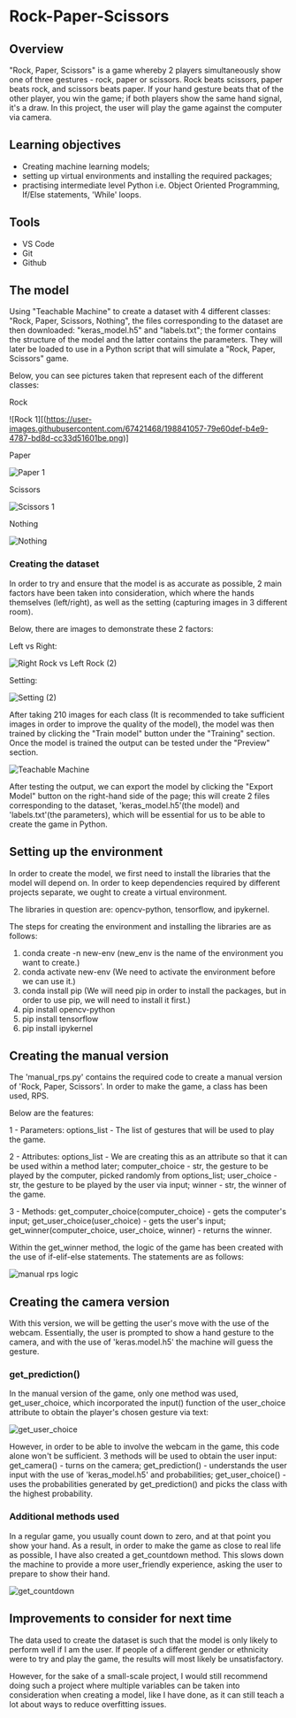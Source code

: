 # Rock-Paper-Scissors

## Overview

"Rock, Paper, Scissors" is a game whereby 2 players simultaneously show one of three gestures - rock, paper or scissors. Rock beats scissors, paper beats rock, and scissors beats paper. If your hand gesture beats that of the other player, you win the game; if both players show the same hand signal, it's a draw. In this project, the user will play the game against the computer via camera.

## Learning objectives

- Creating machine learning models;
- setting up virtual environments and installing the required packages;
- practising intermediate level Python i.e. Object Oriented Programming, If/Else statements, 'While' loops.

## Tools

- VS Code
- Git
- Github

## The model

Using "Teachable Machine" to create a dataset with 4 different classes: "Rock, Paper, Scissors, Nothing", the files corresponding to the dataset are then downloaded: "keras_model.h5" and "labels.txt"; the former contains the structure of the model and the latter contains the parameters. They will later be loaded to use in a Python script that will simulate a "Rock, Paper, Scissors" game.

Below, you can see pictures taken that represent each of the different classes:

Rock

![Rock 1][(https://user-images.githubusercontent.com/67421468/198841057-79e60def-b4e9-4787-bd8d-cc33d51601be.png)]

Paper

![Paper 1](https://user-images.githubusercontent.com/67421468/198841109-60ce89eb-75a6-4ee7-b1e8-1dd922e5f051.png)

Scissors

![Scissors 1](https://user-images.githubusercontent.com/67421468/198841123-62cac48f-5281-4fd2-a79d-ed4c11eb65cd.png)

Nothing

![Nothing](https://user-images.githubusercontent.com/67421468/198841141-baf63f3f-85ca-4c21-8438-a8893f2284aa.png)


### Creating the dataset

In order to try and ensure that the model is as accurate as possible, 2 main factors have been taken into consideration, which where the hands themselves (left/right), as well as the setting (capturing images in 3 different room). 

Below, there are images to demonstrate these 2 factors:

Left vs Right:

![Right Rock vs Left Rock (2)](https://user-images.githubusercontent.com/67421468/198841170-121f4a0f-ac11-4550-9e47-b7ebc3c152e7.png)

Setting:

![Setting (2)](https://user-images.githubusercontent.com/67421468/198841177-44e7131d-11e4-41c8-9f59-bf6a00342e22.png)

After taking 210 images for each class (It is recommended to take sufficient images in order to improve the quality of the model), the model was then trained by clicking the "Train model" button under the "Training" section. Once the model is trained the output can be tested under the "Preview" section.


![Teachable Machine](https://user-images.githubusercontent.com/67421468/198841187-b8cf4106-3124-4534-a2fd-ad9e98210ed6.png)

After testing the output, we can export the model by clicking the "Export Model" button on the right-hand side of the page; this will create 2 files corresponding to the dataset, 'keras_model.h5'(the model) and 'labels.txt'(the parameters), which will be essential for us to be able to create the game in Python.

## Setting up the environment

In order to create the model, we first need to install the libraries that the model will depend on. In order to keep dependencies required by different projects separate, we ought to create a virtual environment.

The libraries in question are: opencv-python, tensorflow, and ipykernel.

The steps for creating the environment and installing the libraries are as follows:

1) conda create -n new-env (new_env is the name of the environment you want to create.)
2) conda activate new-env (We need to activate the environment before we can use it.)
3) conda install pip (We will need pip in order to install the packages, but in order to use pip, we will need to install it first.)
4) pip install opencv-python
5) pip install tensorflow
6) pip install ipykernel

## Creating the manual version

The 'manual_rps.py' contains the required code to create a manual version of 'Rock, Paper, Scissors'. In order to make the game, a class has been used, RPS.

Below are the features:

1 - Parameters:
    options_list - The list of gestures that will be used to play the game.

2 - Attributes:
    options_list - We are creating this as an attribute so that it can be used within a method later;
    computer_choice - str, the gesture to be played by the computer, picked randomly from options_list;
    user_choice - str, the gesture to be played by the user via input;
    winner - str, the winner of the game.

3 - Methods:
    get_computer_choice(computer_choice) - gets the computer's input;
    get_user_choice(user_choice) - gets the user's input;
    get_winner(computer_choice, user_choice, winner) - returns the winner.

Within the get_winner method, the logic of the game has been created with the use of if-elif-else statements. The statements are as follows:

![manual rps logic](https://user-images.githubusercontent.com/67421468/198841221-5e5c3935-1a31-4a10-8d08-944f0f015a1c.png)

## Creating the camera version

With this version, we will be getting the user's move with the use of the webcam. Essentially, the user is prompted to show a hand gesture to the camera, and with the use of 'keras.model.h5' the machine will guess the gesture.

### get_prediction()

In the manual version of the game, only one method was used, get_user_choice, which incorporated the input() function of the user_choice attribute to obtain the player's chosen gesture via text:

![get_user_choice](https://user-images.githubusercontent.com/67421468/198841232-a48b3bc0-4a45-419a-8dcf-3cfaaed802fd.png)

However, in order to be able to involve the webcam in the game, this code alone won't be sufficient. 3 methods will be used to obtain the user input:
    get_camera() - turns on the camera;
    get_prediction() - understands the user input with the use of 'keras_model.h5' and probabilities;
    get_user_choice() - uses the probabilities generated by get_prediction() and picks the class with the highest probability.

### Additional methods used

In a regular game, you usually count down to zero, and at that point you show your hand. As a result, in order to make the game as close to real life as possible, I have also created a get_countdown method. This slows down the machine to provide a more user_friendly experience, asking the user to prepare to show their hand.

![get_countdown](https://user-images.githubusercontent.com/67421468/198841253-4248b1dd-fdd9-40a3-be34-2e52e1edb2e0.png)

## Improvements to consider for next time

The data used to create the dataset is such that the model is only likely to perform well if I am the user. If people of a different gender or ethnicity were to try and play the game, the results will most likely be unsatisfactory.

However, for the sake of a small-scale project, I would still recommend doing such a project where multiple variables can be taken into consideration when creating a model, like I have done, as it can still teach a lot about ways to reduce overfitting issues.



